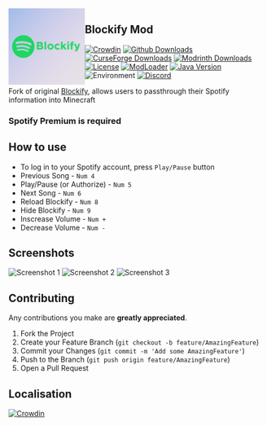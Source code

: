 <img src="./src/main/resources/assets/blockify/icon.png" width="150" align="left"/>

## Blockify Mod
[![Crowdin](https://is.gd/TfsUVl)](https://www.crowdin.com/project/blockify)
[![Github Downloads](https://img.shields.io/github/downloads/clownless/blockify/total?color=e3256b&label=github%20downloads&style=flat-square)](https://github.com/clownless/Blockify/releases/latest)
[![CurseForge Downloads](https://is.gd/bycASH)](https://www.curseforge.com/minecraft/mc-mods/blockify)
[![Modrinth Downloads](https://is.gd/oNgXFH)](https://modrinth.com/mod/blockify)
[![License](https://img.shields.io/github/license/clownless/blockify?style=flat-square)](https://github.com/clownless/Blockify/blob/main/LICENSE)
[![ModLoader](https://img.shields.io/badge/modloader-Fabric-1976d2?style=flat-square)](https://fabricmc.net/)
[![Java Version](https://img.shields.io/badge/java-17%20(or%20above)-1976d2?style=flat-square)](https://adoptium.net/releases.html)
![Environment](https://img.shields.io/badge/environment-client-1976d2?style=flat-square)
[![Discord](https://img.shields.io/discord/837540892411691008?label=discord&style=flat-square)](https://discord.gg/bSgZxY3rQm)

Fork of original [Blockify](https://github.com/BuffMage/Blockify), allows users to passthrough their Spotify information into Minecraft

### Spotify Premium is required

## How to use

- To log in to your Spotify account, press `Play/Pause` button
- Previous Song - `Num 4`
- Play/Pause (or Authorize) - `Num 5` 
- Next Song - `Num 6`
- Reload Blockify - `Num 8`
- Hide Blockify - `Num 9`
- Inscrease Volume - `Num +`
- Decrease Volume - `Num -`

## Screenshots

![Screenshot 1](https://i.imgur.com/5gebkFC.jpeg)
![Screenshot 2](https://i.imgur.com/J74wZr8.jpeg)
![Screenshot 3](https://i.imgur.com/c9Lajim.png)

## Contributing

Any contributions you make are **greatly appreciated**.

1. Fork the Project
2. Create your Feature Branch (`git checkout -b feature/AmazingFeature`)
3. Commit your Changes (`git commit -m 'Add some AmazingFeature'`)
4. Push to the Branch (`git push origin feature/AmazingFeature`)
5. Open a Pull Request

## Localisation
[![Crowdin](https://is.gd/TfsUVl)](https://www.crowdin.com/project/blockify)

